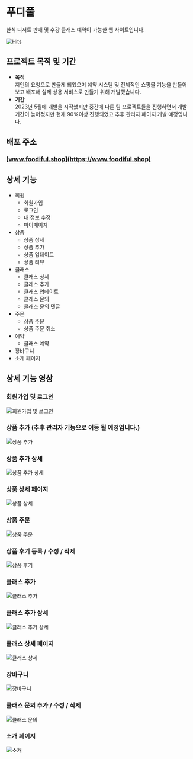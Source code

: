 # 푸디풀

한식 디저트 판매 및 수강 클래스 예약이 가능한 웹 사이트입니다.

[![Hits](https://hits.seeyoufarm.com/api/count/incr/badge.svg?url=https%3A%2F%2Fgithub.com%2Fdavidktlee%2Ffoodiful-front&count_bg=%2379C83D&title_bg=%23555555&icon=&icon_color=%23E7E7E7&title=hits&edge_flat=false)](https://hits.seeyoufarm.com)

## 프로젝트 목적 및 기간

- **목적**  
  지인의 요청으로 만들게 되었으며 예약 시스템 및 전체적인 쇼핑몰 기능을 만들어 보고 배포해 실제 상용 서비스로 만들기 위해 개발했습니다.
- **기간**  
   2023년 5월에 개발을 시작했지만 중간에 다른 팀 프로젝트들을 진행하면서 개발 기간이 늦어졌지만 현재 90%이상 진행되었고 추후 관리자 페이지 개발 예정입니다.

## 배포 주소

### [www.foodiful.shop](https://www.foodiful.shop)

## 상세 기능

- 회원
  - 회원가입
  - 로그인
  - 내 정보 수정
  - 마이페이지
- 상품
  - 상품 상세
  - 상품 추가
  - 상품 업데이트
  - 상품 리뷰
- 클래스
  - 클래스 상세
  - 클래스 추가
  - 클래스 업데이트
  - 클래스 문의
  - 클래스 문의 댓글
- 주문
  - 상품 주문
  - 상품 주문 취소
- 예약
  - 클래스 예약
- 장바구니
- 소개 페이지

## 상세 기능 영상

### 회원가입 및 로그인

![회원가입 및 로그인](https://github.com/davidktlee/foodiful-front/assets/97086762/1b235743-3d29-4779-829f-33e23de4871d)

### 상품 추가 (추후 관리자 기능으로 이동 될 예정입니다.)

![상품 추가](https://github.com/davidktlee/foodiful-front/assets/97086762/b9ca7950-3511-46cf-b120-5dbd03002466)

### 상품 추가 상세

![상품 추가 상세](https://github.com/davidktlee/foodiful-front/assets/97086762/202f663f-1c0e-4e96-b74d-b06206993d2f)

### 상품 상세 페이지

![상품 상세](https://github.com/davidktlee/foodiful-front/assets/97086762/8b0a9bb8-d727-4384-89e4-2882584a1589)

### 상품 주문

![상품 주문](https://github.com/davidktlee/foodiful-front/assets/97086762/b643ef3d-f1f4-4c54-a4bb-0ace372c4c0d)

### 상품 후기 등록 / 수정 / 삭제

![상품 후기](https://github.com/davidktlee/foodiful-front/assets/97086762/88ae107d-8efa-496c-bc12-ce1902782c16)

### 클래스 추가

![클래스 추가](https://github.com/davidktlee/foodiful-front/assets/97086762/65cc733f-2cdd-4562-8f21-cb340f3f02d2)

### 클래스 추가 상세

![클래스 추가 상세](https://github.com/davidktlee/foodiful-front/assets/97086762/8b2ebfb4-45b4-49d6-95a2-3d09d5cb9427)

### 클래스 상세 페이지

![클래스 상세](https://github.com/davidktlee/foodiful-front/assets/97086762/5e788dcf-5a20-42cc-95c0-1c5e02200bd2)

### 장바구니

![장바구니](https://github.com/davidktlee/foodiful-front/assets/97086762/8b86e8e6-98df-429c-994b-0cd0bd07cac7)

### 클래스 문의 추가 / 수정 / 삭제

![클래스 문의](https://github.com/davidktlee/foodiful-front/assets/97086762/821efd58-9688-4921-aa32-d7f8dca922e1)

### 소개 페이지

![소개](https://github.com/davidktlee/foodiful-front/assets/97086762/dfdeeda2-bee3-429b-8276-dba0db0e69da)
